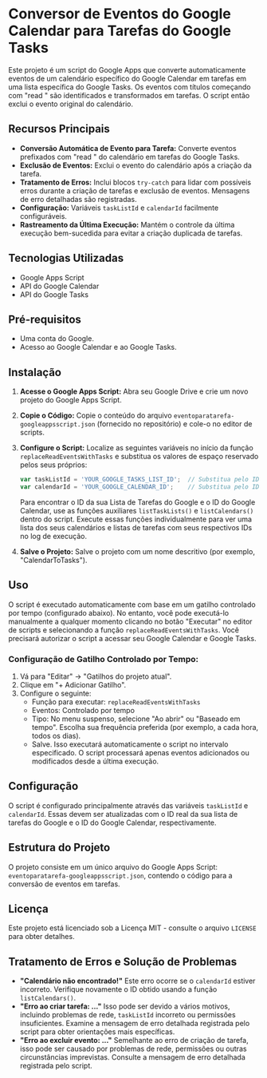 # Conversor de Eventos do Google Calendar para Tarefas do Google Tasks
Este projeto é um script do Google Apps que converte automaticamente eventos de um calendário específico do Google Calendar em tarefas em uma lista específica do Google Tasks. Os eventos com títulos começando com "read " são identificados e transformados em tarefas. O script então exclui o evento original do calendário.

## Recursos Principais
* **Conversão Automática de Evento para Tarefa:** Converte eventos prefixados com "read " do calendário em tarefas do Google Tasks.
* **Exclusão de Eventos:** Exclui o evento do calendário após a criação da tarefa.
* **Tratamento de Erros:** Inclui blocos `try-catch` para lidar com possíveis erros durante a criação de tarefas e exclusão de eventos. Mensagens de erro detalhadas são registradas.
* **Configuração:** Variáveis `taskListId` e `calendarId` facilmente configuráveis.
* **Rastreamento da Última Execução:** Mantém o controle da última execução bem-sucedida para evitar a criação duplicada de tarefas.

## Tecnologias Utilizadas
* Google Apps Script
* API do Google Calendar
* API do Google Tasks

## Pré-requisitos
* Uma conta do Google.
* Acesso ao Google Calendar e ao Google Tasks.

## Instalação
1. **Acesse o Google Apps Script:** Abra seu Google Drive e crie um novo projeto do Google Apps Script.
2. **Copie o Código:** Copie o conteúdo do arquivo `eventoparatarefa-googleappsscript.json` (fornecido no repositório) e cole-o no editor de scripts.
3. **Configure o Script:** Localize as seguintes variáveis no início da função `replaceReadEventsWithTasks` e substitua os valores de espaço reservado pelos seus próprios:
   ```javascript
   var taskListId = 'YOUR_GOOGLE_TASKS_LIST_ID';  // Substitua pelo ID da sua lista de tarefas do Google Tasks
   var calendarId = 'YOUR_GOOGLE_CALENDAR_ID';    // Substitua pelo ID do seu Google Calendar
   ```
   Para encontrar o ID da sua Lista de Tarefas do Google e o ID do Google Calendar, use as funções auxiliares `listTaskLists()` e `listCalendars()` dentro do script. Execute essas funções individualmente para ver uma lista dos seus calendários e listas de tarefas com seus respectivos IDs no log de execução.

4. **Salve o Projeto:** Salve o projeto com um nome descritivo (por exemplo, "CalendarToTasks").

## Uso
O script é executado automaticamente com base em um gatilho controlado por tempo (configurado abaixo). No entanto, você pode executá-lo manualmente a qualquer momento clicando no botão "Executar" no editor de scripts e selecionando a função `replaceReadEventsWithTasks`. Você precisará autorizar o script a acessar seu Google Calendar e Google Tasks.

### Configuração de Gatilho Controlado por Tempo:
1. Vá para "Editar" -> "Gatilhos do projeto atual".
2. Clique em "+ Adicionar Gatilho".
3. Configure o seguinte:
    * Função para executar: `replaceReadEventsWithTasks`
    * Eventos: Controlado por tempo
    * Tipo: No menu suspenso, selecione "Ao abrir" ou "Baseado em tempo". Escolha sua frequência preferida (por exemplo, a cada hora, todos os dias).
    * Salve.
Isso executará automaticamente o script no intervalo especificado. O script processará apenas eventos adicionados ou modificados desde a última execução.

## Configuração
O script é configurado principalmente através das variáveis `taskListId` e `calendarId`. Essas devem ser atualizadas com o ID real da sua lista de tarefas do Google e o ID do Google Calendar, respectivamente.

## Estrutura do Projeto
O projeto consiste em um único arquivo do Google Apps Script: `eventoparatarefa-googleappsscript.json`, contendo o código para a conversão de eventos em tarefas.

## Licença
Este projeto está licenciado sob a Licença MIT - consulte o arquivo `LICENSE` para obter detalhes.

## Tratamento de Erros e Solução de Problemas
* **"Calendário não encontrado!"** Este erro ocorre se o `calendarId` estiver incorreto. Verifique novamente o ID obtido usando a função `listCalendars()`.
* **"Erro ao criar tarefa: ..."** Isso pode ser devido a vários motivos, incluindo problemas de rede, `taskListId` incorreto ou permissões insuficientes. Examine a mensagem de erro detalhada registrada pelo script para obter orientações mais específicas.
* **"Erro ao excluir evento: ..."** Semelhante ao erro de criação de tarefa, isso pode ser causado por problemas de rede, permissões ou outras circunstâncias imprevistas. Consulte a mensagem de erro detalhada registrada pelo script.